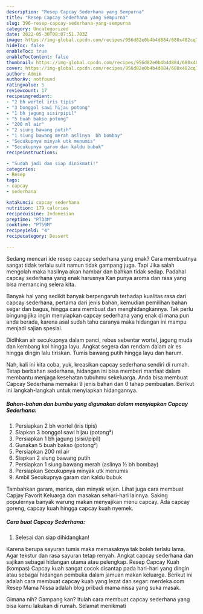 ```yaml
---
description: "Resep Capcay Sederhana yang Sempurna"
title: "Resep Capcay Sederhana yang Sempurna"
slug: 396-resep-capcay-sederhana-yang-sempurna
category: Uncategorized
date: 2022-05-30T08:07:51.703Z
image: https://img-global.cpcdn.com/recipes/956d82e0b4b4d884/680x482cq70/capcay-sederhana-foto-resep-utama.jpg
hideToc: false
enableToc: true
enableTocContent: false
thumbnail: https://img-global.cpcdn.com/recipes/956d82e0b4b4d884/680x482cq70/capcay-sederhana-foto-resep-utama.jpg
cover: https://img-global.cpcdn.com/recipes/956d82e0b4b4d884/680x482cq70/capcay-sederhana-foto-resep-utama.jpg
author: Admin
authorAv: notfound
ratingvalue: 5
reviewcount: 17
recipeingredient:
- "2 bh wortel iris tipis"
- "3 bonggol sawi hijau potong"
- "1 bh jagung sisirpipil"
- "5 buah bakso potong"
- "200 ml air"
- "2 siung bawang putih"
- "1 siung bawang merah aslinya  bh bombay"
- "Secukupnya minyak utk menumis"
- "Secukupnya garam dan kaldu bubuk"
recipeinstructions:

- "Sudah jadi dan siap dinikmati!"
categories:
- Resep
tags:
- capcay
- sederhana

katakunci: capcay sederhana 
nutrition: 179 calories
recipecuisine: Indonesian
preptime: "PT33M"
cooktime: "PT59M"
recipeyield: "4"
recipecategory: Dessert

---
```



Sedang mencari ide resep capcay sederhana yang enak? Cara membuatnya sangat tidak terlalu sulit namun tidak gampang juga. Tapi Jika salah mengolah maka hasilnya akan hambar dan bahkan tidak sedap. Padahal capcay sederhana yang enak harusnya Kan punya aroma dan rasa yang bisa memancing selera kita.


Banyak hal yang sedikit banyak berpengaruh terhadap kualitas rasa dari capcay sederhana, pertama dari jenis bahan, kemudian pemilihan bahan segar dan bagus, hingga cara membuat dan menghidangkannya. Tak perlu bingung jika ingin menyiapkan capcay sederhana yang enak di mana pun anda berada, karena asal sudah tahu caranya maka hidangan ini mampu menjadi sajian spesial.

Didihkan air secukupnya dalam panci, rebus sebentar wortel, jagung muda dan kembang kol hingga layu. Angkat segera dan rendam dalam air es hingga dingin lalu tiriskan. Tumis bawang putih hingga layu dan harum.


Nah, kali ini kita coba, yuk, kreasikan capcay sederhana sendiri di rumah. Tetap berbahan sederhana, hidangan ini bisa memberi manfaat dalam membantu menjaga kesehatan tubuhmu sekeluarga. Anda bisa membuat Capcay Sederhana memakai 9 jenis bahan dan 0 tahap pembuatan. Berikut ini langkah-langkah untuk menyiapkan hidangannya.

<!--inarticleads1-->

##### Bahan-bahan dan bumbu yang digunakan dalam menyiapkan Capcay Sederhana:

1. Persiapkan 2 bh wortel (iris tipis)
1. Siapkan 3 bonggol sawi hijau (potong²)
1. Persiapkan 1 bh jagung (sisir/pipil)
1. Gunakan 5 buah bakso (potong²)
1. Persiapkan 200 ml air
1. Siapkan 2 siung bawang putih
1. Persiapkan 1 siung bawang merah (aslinya ½ bh bombay)
1. Persiapkan Secukupnya minyak utk menumis
1. Ambil Secukupnya garam dan kaldu bubuk


Tambahkan garam, merica, dan minyak wijen. Lihat juga cara membuat Capjay Favorit Keluarga dan masakan sehari-hari lainnya. Saking populernya banyak warung makan menyajikan menu capcay. Ada capcay goreng, capcay kuah hingga capcay kuah nyemek. 

<!--inarticleads2-->

##### Cara buat Capcay Sederhana:


1. Selesai dan siap dihidangkan!

Karena berupa sayuran tumis maka memasaknya tak boleh terlalu lama. Agar tekstur dan rasa sayuran tetap renyah. Angkat capcay sederhana dan sajikan sebagai hidangan utama atau pelengkap. Resep Capcay Kuah (kompas) Capcay kuah sangat cocok disantap pada hari-hari yang dingin atau sebagai hidangan pembuka dalam jamuan makan keluarga. Berikut ini adalah cara membuat capcay kuah yang lezat dan segar: merdeka.com Resep Mama Nissa adalah blog pribadi mama nissa yang suka masak. 

Gimana nih? Gampang kan? Itulah cara membuat capcay sederhana yang bisa kamu lakukan di rumah. Selamat menikmati
